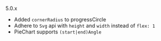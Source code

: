 5.0.x

* Added `cornerRadius` to progressCircle
* Adhere to `Svg` api with `height` and `width` instead of `flex: 1`
* PieChart supports `(start|end)Angle`
